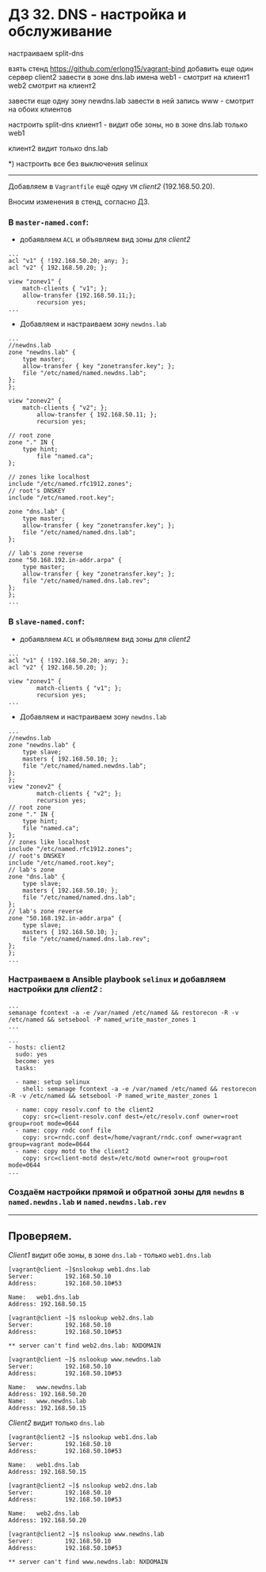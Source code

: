 # ДЗ 32. DNS - настройка и обслуживание
настраиваем split-dns

взять стенд https://github.com/erlong15/vagrant-bind добавить еще один сервер client2 завести в зоне dns.lab имена web1 - смотрит на клиент1 web2 смотрит на клиент2

завести еще одну зону newdns.lab завести в ней запись www - смотрит на обоих клиентов

настроить split-dns клиент1 - видит обе зоны, но в зоне dns.lab только web1

клиент2 видит только dns.lab

*) настроить все без выключения selinux

---
Добавляем в `Vagrantfile` ещё одну `VM` *client2* (192.168.50.20).

Вносим изменения в стенд, согласно ДЗ.

### В `master-named.conf`: ###
*  добаявляем `ACL` и объявляем вид зоны для *client2*
```
...
acl "v1" { !192.168.50.20; any; };
acl "v2" { 192.168.50.20; };

view "zonev1" {
	match-clients { "v1"; };
	allow-transfer {192.168.50.11;};
        recursion yes;
...
```
* Добавляем и настраиваем зону `newdns.lab`
```
...
//newdns.lab
zone "newdns.lab" {
    type master;
    allow-transfer { key "zonetransfer.key"; };
    file "/etc/named/named.newdns.lab";
};
};

view "zonev2" {
	match-clients { "v2"; };
        allow-transfer { 192.168.50.11; };
        recursion yes;

// root zone
zone "." IN {
	type hint;
        file "named.ca";
};

// zones like localhost
include "/etc/named.rfc1912.zones";
// root's DNSKEY
include "/etc/named.root.key";

zone "dns.lab" {
    type master;
    allow-transfer { key "zonetransfer.key"; };
    file "/etc/named/named.dns.lab";
};

// lab's zone reverse
zone "50.168.192.in-addr.arpa" {
    type master;
    allow-transfer { key "zonetransfer.key"; };
    file "/etc/named/named.dns.lab.rev";
};
};
...
```
### В `slave-named.conf`: ###
* добаявляем `ACL` и объявляем вид зоны для *client2*
```
...
acl "v1" { !192.168.50.20; any; };
acl "v2" { 192.168.50.20; };

view "zonev1" {
	    match-clients { "v1"; };
        recursion yes;
...
```
* Добавляем и настраиваем зону `newdns.lab`
```
...
//newdns.lab
zone "newdns.lab" {
    type slave;
    masters { 192.168.50.10; };
    file "/etc/named/named.newdns.lab";
};
};
view "zonev2" {
	    match-clients { "v2"; };
        recursion yes;
// root zone
zone "." IN {
	type hint;
	file "named.ca";
};
// zones like localhost
include "/etc/named.rfc1912.zones";
// root's DNSKEY
include "/etc/named.root.key";
// lab's zone
zone "dns.lab" {
    type slave;
    masters { 192.168.50.10; };
    file "/etc/named/named.dns.lab";
};
// lab's zone reverse
zone "50.168.192.in-addr.arpa" {
    type slave;
    masters { 192.168.50.10; };
    file "/etc/named/named.dns.lab.rev";
};
};
...
```
### Настраиваем в Ansible playbook `selinux` и добавляем настройки для *client2* : ###
```
...
semanage fcontext -a -e /var/named /etc/named && restorecon -R -v /etc/named && setsebool -P named_write_master_zones 1
...
```
```
...
- hosts: client2
  sudo: yes
  become: yes
  tasks:

  - name: setup selinux
    shell: semanage fcontext -a -e /var/named /etc/named && restorecon -R -v /etc/named && setsebool -P named_write_master_zones 1

  - name: copy resolv.conf to the client2
    copy: src=client-resolv.conf dest=/etc/resolv.conf owner=root group=root mode=0644
  - name: copy rndc conf file
    copy: src=rndc.conf dest=/home/vagrant/rndc.conf owner=vagrant group=vagrant mode=0644
  - name: copy motd to the client2
    copy: src=client-motd dest=/etc/motd owner=root group=root mode=0644
...
```
### Создаём настройки прямой и обратной зоны для `newdns` в `named.newdns.lab` и `named.newdns.lab.rev` ###

----
## Проверяем. ##
*Client1* видит обе зоны, в зоне `dns.lab` - только `web1.dns.lab`
```
[vagrant@client ~]$nslookup web1.dns.lab
Server:         192.168.50.10
Address:        192.168.50.10#53

Name:   web1.dns.lab
Address: 192.168.50.15

[vagrant@client ~]$ nslookup web2.dns.lab
Server:         192.168.50.10
Address:        192.168.50.10#53

** server can't find web2.dns.lab: NXDOMAIN

[vagrant@client ~]$ nslookup www.newdns.lab
Server:         192.168.50.10
Address:        192.168.50.10#53

Name:   www.newdns.lab
Address: 192.168.50.20
Name:   www.newdns.lab
Address: 192.168.50.15
```
*Client2* видит только `dns.lab`
```
[vagrant@client2 ~]$ nslookup web1.dns.lab
Server:         192.168.50.10
Address:        192.168.50.10#53

Name:   web1.dns.lab
Address: 192.168.50.15

[vagrant@client2 ~]$ nslookup web2.dns.lab
Server:         192.168.50.10
Address:        192.168.50.10#53

Name:   web2.dns.lab
Address: 192.168.50.20

[vagrant@client2 ~]$ nslookup www.newdns.lab
Server:         192.168.50.10
Address:        192.168.50.10#53

** server can't find www.newdns.lab: NXDOMAIN
```
